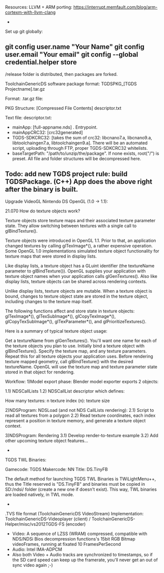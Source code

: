 Resources:
LLVM + ARM porting:
https://interrupt.memfault.com/blog/arm-cortexm-with-llvm-clang

-
Set up git globally:

git config user.name "Your Name"
git config user.email "Your email"
git config --global credential.helper store
-

/release folder is distributed, then packages are forked.

ToolchainGenericDS software package format:
TGDSPKG_[TGDS Projectname].tar.gz

Format:
.tar.gz file: 

PKG Structure:
[Compressed File Contents] descriptor.txt

Text file: descriptor.txt:
- mainApp: [full-appname.nds] . Entrypoint.
- mainAppCRC32: [crc32generated]
- TGDS-SDKCRC32: [takes the sum of crc32: libcnano7.a, libcnano9.a, libtoolchaingen7.a, libtoolchaingen9.a]. There will be an automated script, uploading through FTP, proper TGDS-SDKCRC32 whitelists.
- baseTargetPath: "/path/to/unzip/the/package". If none exists, root("/") is preset. All file and folder structures will be decompressed here.

Todo:
add new TGDS project rule:
build TGDSPackage. (C++) App does the above right after the binary is built.
-


Upgrade VideoGL Nintendo DS  OpenGL (1.0 -> 1.1):

21.070 How do texture objects work?

Texture objects store texture maps and their associated texture parameter state. They allow switching between textures with a single call to glBindTexture().

Texture objects were introduced in OpenGL 1.1. Prior to that, an application changed textures by calling glTexImage*(), a rather expensive operation. Some OpenGL 1.0 implementations simulated texture object functionality for texture maps that were stored in display lists.

Like display lists, a texture object has a GLuint identifier (the textureName parameter to glBindTexture()). OpenGL supplies your application with texture object names when your application calls glGenTextures(). Also like display lists, texture objects can be shared across rendering contexts.

Unlike display lists, texture objects are mutable. When a texture object is bound, changes to texture object state are stored in the texture object, including changes to the texture map itself.

The following functions affect and store state in texture objects: glTexImage*(), glTexSubImage*(), glCopyTexImage*(), glCopyTexSubImage*(), glTexParameter*(), and glPrioritizeTextures(). 

Here is a summary of typical texture object usage:

Get a textureName from glGenTextures(). You'll want one name for each of the texture objects you plan to use.
Initially bind a texture object with glBindTexture(). Specify the texture map, and any texture parameters. Repeat this for all texture objects your application uses.
Before rendering texture mapped geometry, call glBindTexture() with the desired textureName. OpenGL will use the texture map and texture parameter state stored in that object for rendering.


Workflow:
1)Model export phase: 
Blender model exporter exports 2 objects:

1.1) NDSCallLists
1.2) NDSCallList descriptor which defines:

How many textures: n
texture index (n):
texture size

2)NDSProgram: NDSLoad (and not NDS CallLists rendering):
2.1) Script to read all textures from a polygon
2.2) Read texture coordinates, each index represent a position in texture memory, and generate a texture object context.

3)NDSProgram: Rendering
3.1) Develop render-to-texture example
3.2) Add other upcoming texture object features...

-


TGDS TWL Binaries:

Gamecode: TGDS
Makercode: NN
Title: DS.TinyFB

The default method for launching TGDS TWL Binaries is TWiLightMenu++, thus the Title reserved is "DS.TinyFB" and binaries must be copied in SD:/ndsi/ folder (create a new one if doesn't exist).
This way, TWL binaries are loaded natively, in TWL mode.


-

.TVS file format (ToolchainGenericDS VideoStream)
Implementation: ToolchainGenericDS-Videoplayer (client) / ToolchainGenericDS-Helper/misc/vs2012TGDS-FS (encoder)

- Video: A sequence of LZSS (WRAM) compressed, compatible with NDS/NDSi Bios decompression functions's 15bit RGB Bitmap videoFrames, running at fixated 10 FramesPerSecond 
- Audio: Intel IMA-ADPCM
- Also both Video + Audio tracks are synchronized to timestamps, so if the SD card speed can keep up the framerate, you'll never get an out of sync video again ;-)